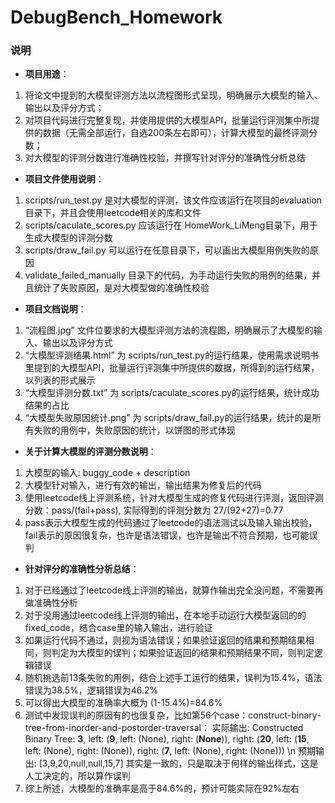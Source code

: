 # DebugBench_Homework

### 说明

- **项目用途**：
1. 将论文中提到的大模型评测方法以流程图形式呈现，明确展示大模型的输入、输出以及评分方式；
2. 对项目代码进行完整复现，并使用提供的大模型API，批量运行评测集中所提供的数据（无需全部运行，自选200条左右即可），计算大模型的最终评测分数；
3. 对大模型的评测分数进行准确性校验，并撰写针对评分的准确性分析总结
   
- **项目文件使用说明**：
1. scripts/run_test.py 是对大模型的评测，该文件应该运行在项目的evaluation目录下，并且会使用leetcode相关的库和文件
2. scripts/caculate_scores.py 应该运行在 HomeWork_LiMeng目录下，用于生成大模型的评测分数
3. scripts/draw_fail.py 可以运行在任意目录下，可以画出大模型用例失败的原因
4. validate_failed_manually 目录下的代码，为手动运行失败的用例的结果，并且统计了失败原因，是对大模型做的准确性校验
   
- **项目文档说明**：
1. “流程图.jpg” 文件位要求的大模型评测方法的流程图，明确展示了大模型的输入、输出以及评分方式
2. “大模型评测结果.html” 为 scripts/run_test.py的运行结果，使用需求说明书里提到的大模型API，批量运行评测集中所提供的数据，所得到的运行结果，以列表的形式展示
3. “大模型评测分数.txt” 为 scripts/caculate_scores.py的运行结果，统计成功结果的占比
4. “大模型失败原因统计.png” 为 scripts/draw_fail.py的运行结果，统计的是所有失败的用例中，失败原因的统计，以饼图的形式体现
   
- **关于计算大模型的评测分数说明**：
1. 大模型的输入: buggy_code + description
2. 大模型针对输入，进行有效的输出，输出结果为修复后的代码
3. 使用leetcode线上评测系统，针对大模型生成的修复代码进行评测，返回评测分数：pass/(fail+pass), 实际得到的评测分数为 27/(92+27)=0.77
4. pass表示大模型生成的代码通过了leetcode的语法测试以及输入输出校验，fail表示的原因很复杂，也许是语法错误，也许是输出不符合预期，也可能误判 

- **针对评分的准确性分析总结**：
1. 对于已经通过了leetcode线上评测的输出，就算作输出完全没问题，不需要再做准确性分析
2. 对于没用通过leetcode线上评测的输出，在本地手动运行大模型返回的的fixed_code，结合case里的输入输出，进行验证
3. 如果运行代码不通过，则视为语法错误；如果验证返回的结果和预期结果相同，则判定为大模型的误判；如果验证返回的结果和预期结果不同，则判定逻辑错误
4. 随机挑选前13条失败的用例，结合上述手工运行的结果，误判为15.4%，语法错误为38.5%，逻辑错误为46.2%
5. 可以得出大模型的准确率大概为 (1-15.4%)=84.6%
6. 测试中发现误判的原因有的也很复杂，比如第56个case：construct-binary-tree-from-inorder-and-postorder-traversal：
      实际输出: Constructed Binary Tree: **3**, left: (**9**, left: (None), right: (**None**)), right: (**20**, left: (**15**, left: (None), right: (None)), right: (**7**, left: (None), right: (None))) \n
      预期输出: [3,9,20,null,null,15,7]
   其实是一致的，只是取决于何样的输出样式，这是人工决定的，所以算作误判
7. 综上所述，大模型的准确率是高于84.6%的，预计可能实际在92%左右


